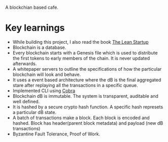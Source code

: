 A blockchian based cafe.



# Key learnings
* While building this project, I also read the book [The Lean Startup](http://theleanstartup.com/)
* Blockchain is a database.
* Every blockchain starts with a Genesis file which is used to distribute the first tokens to early members of the chain. It is never updated afterwards.
* A whitepaper servers to outline the specifications of how the particular blockchain will look and behave.
* It uses a event based architecture where the dB is the final aggregated stare after replaying all the transactions in a specific queue.
* Implemented CLI using [Cobra](https://github.com/spf13/cobra)
* Blockchain dB is immutable. The system is transparent, auditable and well defined.
* It is hashed by a secure crypto hash function. A specific hash represets a particular dB state.
* A batch of transactions make a block. Each block is encoded and hashed. Block has header(parent block metadata) and payload (new dB transactions)
* Byzantine Fault Tolerance, Proof of Work.